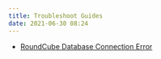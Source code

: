 ```yaml
---
title: Troubleshoot Guides
date: 2021-06-30 08:24
---
```


* [RoundCube Database Connection Error](2021-06-30--08-27-08Z--roundcube_database_connection_error.md)
